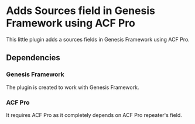 # Adds Sources field in Genesis Framework using ACF Pro
This little plugin adds a sources fields in Genesis Framework using ACF Pro.

## Dependencies

### Genesis Framework
The plugin is created to work with Genesis Framework.

### ACF Pro
It requires ACF Pro as it completely depends on ACF Pro repeater's field.

